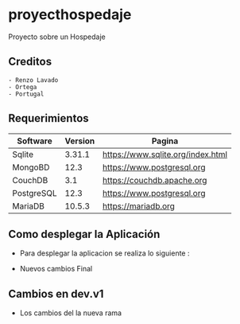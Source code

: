 # proyecthospedaje
Proyecto sobre un Hospedaje
## Creditos
    - Renzo Lavado
    - Ortega
    - Portugal
    
## Requerimientos
| Software     | Version    | Pagina |
| --------|---------|-------|
| Sqlite  | 3.31.1   | https://www.sqlite.org/index.html    |
| MongoBD | 12.3 | https://www.postgresql.org   |
| CouchDB | 3.1 | https://couchdb.apache.org  |
| PostgreSQL | 12.3 | https://www.postgresql.org   |
| MariaDB | 10.5.3 | https://mariadb.org   |

## Como desplegar la Aplicación
 - Para desplegar la aplicacion se realiza lo siguiente :

 - Nuevos cambios Final 

 ## Cambios en dev.v1
 - Los cambios del la nueva rama

